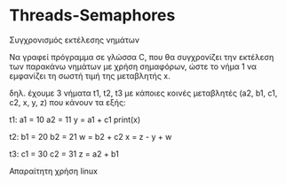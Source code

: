 # Threads-Semaphores

Συγχρονισμός εκτέλεσης νημάτων


Να γραφεί πρόγραμμα σε γλώσσα C, που θα συγχρονίζει την
εκτέλεση των παρακάνω νημάτων με χρήση σημαφόρων,
ώστε το νήμα 1 να εμφανίζει τη σωστή τιμή της μεταβλητής x.

δηλ. έχουμε 3 νήματα t1, t2, t3 με κάποιες κοινές μεταβλητές
(a2, b1, c1, c2, x, y, z) που κάνουν τα εξής:

t1: a1 = 10 
a2 = 11 
y = a1 + c1 
print(x)
 
t2: b1 = 20 
b2 = 21 
w = b2 + c2 
x = z - y + w

t3: c1 = 30 
c2 = 31 
z = a2 + b1

Απαραίτητη χρήση linux
